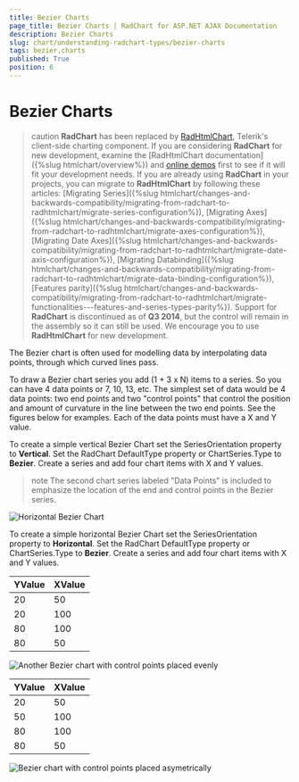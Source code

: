 ```yaml
---
title: Bezier Charts
page_title: Bezier Charts | RadChart for ASP.NET AJAX Documentation
description: Bezier Charts
slug: chart/understanding-radchart-types/bezier-charts
tags: bezier,charts
published: True
position: 6
---
```


# Bezier Charts

>caution  **RadChart** has been replaced by [RadHtmlChart](https://www.telerik.com/products/aspnet-ajax/html-chart.aspx), Telerik's client-side charting component. If you are considering **RadChart** for new development, examine the [RadHtmlChart documentation]({%slug htmlchart/overview%}) and [online demos](https://demos.telerik.com/aspnet-ajax/htmlchart/examples/overview/defaultcs.aspx) first to see if it will fit your development needs. If you are already using **RadChart** in your projects, you can migrate to **RadHtmlChart** by following these articles: [Migrating Series]({%slug htmlchart/changes-and-backwards-compatibility/migrating-from-radchart-to-radhtmlchart/migrate-series-configuration%}), [Migrating Axes]({%slug htmlchart/changes-and-backwards-compatibility/migrating-from-radchart-to-radhtmlchart/migrate-axes-configuration%}), [Migrating Date Axes]({%slug htmlchart/changes-and-backwards-compatibility/migrating-from-radchart-to-radhtmlchart/migrate-date-axis-configuration%}), [Migrating Databinding]({%slug htmlchart/changes-and-backwards-compatibility/migrating-from-radchart-to-radhtmlchart/migrate-data-binding-configuration%}), [Features parity]({%slug htmlchart/changes-and-backwards-compatibility/migrating-from-radchart-to-radhtmlchart/migrate-functionalities---features-and-series-types-parity%}). Support for **RadChart** is discontinued as of **Q3 2014**, but the control will remain in the assembly so it can still be used. We encourage you to use **RadHtmlChart** for new development.

The Bezier chart is often used for modelling data by interpolating data points, through which curved lines pass.

To draw a Bezier chart series you add (1 + 3 x N) items to a series. So you can have 4 data points or 7, 10, 13, etc. The simplest set of data would be 4 data points: two end points and two "control points" that control the position and amount of curvature in the line between the two end points. See the figures below for examples. Each of the data points must have a X and Y value.

To create a simple vertical Bezier Chart set the SeriesOrientation property to **Vertical**. Set the RadChart DefaultType property or ChartSeries.Type to **Bezier**. Create a series and add four chart items with X and Y values.

>note The second chart series labeled "Data Points" is included to emphasize the location of the end and control points in the Bezier series.

![Horizontal Bezier Chart](images/radchartelements19.png)

To create a simple horizontal Bezier Chart set the SeriesOrientation property to **Horizontal**. Set the RadChart DefaultType property or ChartSeries.Type to **Bezier**. Create a series and add four chart items with X and Y values.

|  **YValue**  |  **XValue**  |
| ------ | ------ |
|20|50|
|20|100|
|80|100|
|80|50|

![Another Bezier chart with control points placed evenly](images/radchartelements20.png)

|  **YValue**  |  **XValue**  |
| ------ | ------ |
|20|50|
|50|100|
|80|100|
|80|50|

![Bezier chart with control points placed asymetrically](images/radchartelements21.png)

